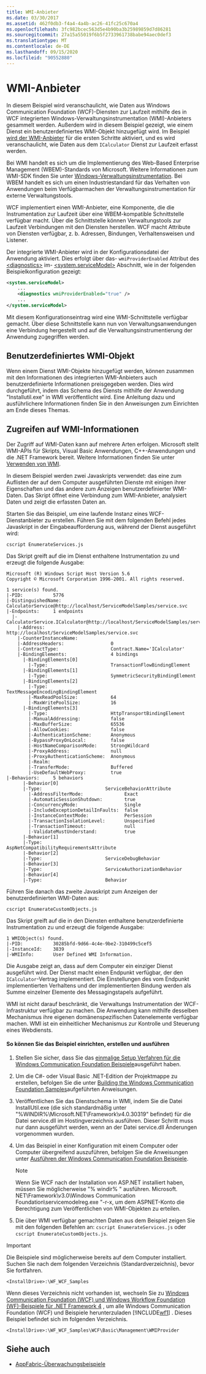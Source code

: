 ```yaml
---
title: WMI-Anbieter
ms.date: 03/30/2017
ms.assetid: 462f0db3-f4a4-4a4b-ac26-41fc25c670a4
ms.openlocfilehash: 3fc982bcec563d5e4b90ba3b25989859d7d86281
ms.sourcegitcommit: 27a15a55019f6b5f2733961738babe94aec0def3
ms.translationtype: MT
ms.contentlocale: de-DE
ms.lasthandoff: 09/15/2020
ms.locfileid: "90552880"
---
```

# <a name="wmi-provider"></a>WMI-Anbieter
In diesem Beispiel wird veranschaulicht, wie Daten aus Windows Communication Foundation (WCF)-Diensten zur Laufzeit mithilfe des in WCF integrierten Windows-Verwaltungsinstrumentation (WMI)-Anbieters gesammelt werden. Außerdem wird in diesem Beispiel gezeigt, wie einem Dienst ein benutzerdefiniertes WMI-Objekt hinzugefügt wird. Im Beispiel [wird der WMI-Anbieter](getting-started-sample.md) für die ersten Schritte aktiviert, und es wird veranschaulicht, wie Daten aus dem `ICalculator` Dienst zur Laufzeit erfasst werden.  
  
 Bei WMI handelt es sich um die Implementierung des Web-Based Enterprise Management (WBEM)-Standards von Microsoft. Weitere Informationen zum WMI-SDK finden Sie unter [Windows-Verwaltungsinstrumentation](/windows/desktop/WmiSdk/wmi-start-page). Bei WBEM handelt es sich um einen Industriestandard für das Verhalten von Anwendungen beim Verfügbarmachen der Verwaltungsinstrumentation für externe Verwaltungstools.  
  
 WCF implementiert einen WMI-Anbieter, eine Komponente, die die Instrumentation zur Laufzeit über eine WBEM-kompatible Schnittstelle verfügbar macht. Über die Schnittstelle können Verwaltungstools zur Laufzeit Verbindungen mit den Diensten herstellen. WCF macht Attribute von Diensten verfügbar, z. b. Adressen, Bindungen, Verhaltensweisen und Listener.  
  
 Der integrierte WMI-Anbieter wird in der Konfigurationsdatei der Anwendung aktiviert. Dies erfolgt über das- `wmiProviderEnabled` Attribut des [\<diagnostics>](../../configure-apps/file-schema/wcf/diagnostics.md) im- [\<system.serviceModel>](../../configure-apps/file-schema/wcf/system-servicemodel.md) Abschnitt, wie in der folgenden Beispielkonfiguration gezeigt:  
  
```xml  
<system.serviceModel>  
    ...  
    <diagnostics wmiProviderEnabled="true" />  
    ...  
</system.serviceModel>  
```  
  
 Mit diesem Konfigurationseintrag wird eine WMI-Schnittstelle verfügbar gemacht. Über diese Schnittstelle kann nun von Verwaltungsanwendungen eine Verbindung hergestellt und auf die Verwaltungsinstrumentierung der Anwendung zugegriffen werden.  
  
## <a name="custom-wmi-object"></a>Benutzerdefiniertes WMI-Objekt  
 Wenn einem Dienst WMI-Objekte hinzugefügt werden, können zusammen mit den Informationen des integrierten WMI-Anbieters auch benutzerdefinierte Informationen preisgegeben werden. Dies wird durchgeführt, indem das Schema des Diensts mithilfe der Anwendung "Installutil.exe" in WMI veröffentlicht wird. Eine Anleitung dazu und ausführlichere Informationen finden Sie in den Anweisungen zum Einrichten am Ende dieses Themas.  
  
## <a name="accessing-wmi-information"></a>Zugreifen auf WMI-Informationen  

Der Zugriff auf WMI-Daten kann auf mehrere Arten erfolgen. Microsoft stellt WMI-APIs für Skripts, Visual Basic Anwendungen, C++-Anwendungen und die .NET Framework bereit. Weitere Informationen finden Sie unter [Verwenden von WMI](/windows/desktop/wmisdk/using-wmi).
  
 In diesem Beispiel werden zwei Javaskripts verwendet: das eine zum Auflisten der auf dem Computer ausgeführten Dienste mit einigen ihrer Eigenschaften und das andere zum Anzeigen benutzerdefinierter WMI-Daten. Das Skript öffnet eine Verbindung zum WMI-Anbieter, analysiert Daten und zeigt die erfassten Daten an.  
  
 Starten Sie das Beispiel, um eine laufende Instanz eines WCF-Dienstanbieter zu erstellen. Führen Sie mit dem folgenden Befehl jedes Javaskript in der Eingabeaufforderung aus, während der Dienst ausgeführt wird:  
  
```console  
cscript EnumerateServices.js  
```  
  
 Das Skript greift auf die im Dienst enthaltene Instrumentation zu und erzeugt die folgende Ausgabe:  
  
```console  
Microsoft (R) Windows Script Host Version 5.6  
Copyright © Microsoft Corporation 1996-2001. All rights reserved.  
  
1 service(s) found.  
|-PID:           5776  
|-DistinguishedName:  CalculatorService@http://localhost/ServiceModelSamples/service.svc  
|-Endpoints:     1 endpoints  
  |-CalculatorService.ICalculator@http://localhost/ServiceModelSamples/service.svc  
    |-Address:                        http://localhost/ServiceModelSamples/service.svc  
    |-CounterInstanceName:  
    |-AddressHeaders:                 0  
    |-ContractType:                   Contract.Name='ICalculator'  
    |-BindingElements:                4 bindings  
      |-BindingElements[0]  
        |-Type:                       TransactionFlowBindingElement  
      |-BindingElements[1]  
        |-Type:                       SymmetricSecurityBindingElement  
      |-BindingElements[2]  
        |-Type:                       TextMessageEncodingBindingElement  
        |-MaxReadPoolSize:            64  
        |-MaxWritePoolSize:           16  
      |-BindingElements[3]  
        |-Type:                       HttpTransportBindingElement  
        |-ManualAddressing:           false  
        |-MaxBufferSize:              65536  
        |-AllowCookies:               false  
        |-AuthenticationScheme:       Anonymous  
        |-BypassProxyOnLocal:         false  
        |-HostNameComparisonMode:     StrongWildcard  
        |-ProxyAddress:               null  
        |-ProxyAuthenticationScheme:  Anonymous  
        |-Realm:  
        |-TransferMode:               Buffered  
        |-UseDefaultWebProxy:         true  
|-Behaviors:     5 behaviors  
      |-Behavior[0]  
      |-Type:                       ServiceBehaviorAttribute  
        |-AddressFilterMode:               Exact  
        |-AutomaticSessionShutdown:        true  
        |-ConcurrencyMode:                 Single  
        |-IncludeExceptionDetailInFaults:  false  
        |-InstanceContextMode:             PerSession  
        |-TransactionIsolationLevel:       Unspecified  
        |-TransactionTimeout:              null  
        |-ValidateMustUnderstand:          true  
      |-Behavior[1]  
      |-Type:                       AspNetCompatibilityRequirementsAttribute  
      |-Behavior[2]  
      |-Type:                       ServiceDebugBehavior  
      |-Behavior[3]  
      |-Type:                       ServiceAuthorizationBehavior  
      |-Behavior[4]  
      |-Type:                       Behavior  
```  
  
 Führen Sie danach das zweite Javaskript zum Anzeigen der benutzerdefinierten WMI-Daten aus:  
  
```console  
cscript EnumerateCustomObjects.js  
```  
  
 Das Skript greift auf die in den Diensten enthaltene benutzerdefinierte Instrumentation zu und erzeugt die folgende Ausgabe:  
  
```console
1 WMIObject(s) found.  
|-PID:           30285bfd-9d66-4c4e-9be2-310499c5cef5  
|-InstanceId:    3839  
|-WMIInfo:       User Defined WMI Information.  
```  
  
 Die Ausgabe zeigt an, dass auf dem Computer ein einziger Dienst ausgeführt wird. Der Dienst macht einen Endpunkt verfügbar, der den `ICalculator`-Vertrag implementiert. Die Einstellungen des vom Endpunkt implementierten Verhaltens und der implementierten Bindung werden als Summe einzelner Elemente des Messagingstapels aufgeführt.  
  
 WMI ist nicht darauf beschränkt, die Verwaltungs Instrumentation der WCF-Infrastruktur verfügbar zu machen. Die Anwendung kann mithilfe desselben Mechanismus ihre eigenen domänenspezifischen Datenelemente verfügbar machen. WMI ist ein einheitlicher Mechanismus zur Kontrolle und Steuerung eines Webdiensts.  
  
#### <a name="to-set-up-build-and-run-the-sample"></a>So können Sie das Beispiel einrichten, erstellen und ausführen  
  
1. Stellen Sie sicher, dass Sie das [einmalige Setup Verfahren für die Windows Communication Foundation Beispiele](one-time-setup-procedure-for-the-wcf-samples.md)ausgeführt haben.  
  
2. Um die C#- oder Visual Basic .NET-Edition der Projektmappe zu erstellen, befolgen Sie die unter [Building the Windows Communication Foundation Samples](building-the-samples.md)aufgeführten Anweisungen.  
  
3. Veröffentlichen Sie das Dienstschema in WMI, indem Sie die Datei InstallUtil.exe (die sich standardmäßig unter "%WINDIR%\Microsoft.NET\Framework\v4.0.30319" befindet) für die Datei service.dll im Hostingverzeichnis ausführen. Dieser Schritt muss nur dann ausgeführt werden, wenn an der Datei service.dll Änderungen vorgenommen wurden.
  
4. Um das Beispiel in einer Konfiguration mit einem Computer oder Computer übergreifend auszuführen, befolgen Sie die Anweisungen unter [Ausführen der Windows Communication Foundation Beispiele](running-the-samples.md).  
  
    > [!NOTE]
    > Wenn Sie WCF nach der Installation von ASP.NET installiert haben, müssen Sie möglicherweise "% windir% \" ausführen. Microsoft. NET\Framework\v3.0\Windows Communication Foundation\servicemodelreg.exe "-r-x, um dem ASPNET-Konto die Berechtigung zum Veröffentlichen von WMI-Objekten zu erteilen.  
  
5. Die über WMI verfügbar gemachten Daten aus dem Beispiel zeigen Sie mit den folgenden Befehlen an: `cscript EnumerateServices.js` oder `cscript EnumerateCustomObjects.js`.  
  
> [!IMPORTANT]
> Die Beispiele sind möglicherweise bereits auf dem Computer installiert. Suchen Sie nach dem folgenden Verzeichnis (Standardverzeichnis), bevor Sie fortfahren.  
>
> `<InstallDrive>:\WF_WCF_Samples`  
>
> Wenn dieses Verzeichnis nicht vorhanden ist, wechseln Sie zu [Windows Communication Foundation (WCF) und Windows Workflow Foundation (WF)-Beispiele für .NET Framework 4](https://www.microsoft.com/download/details.aspx?id=21459) , um alle Windows Communication Foundation (WCF) und Beispiele herunterzuladen [!INCLUDE[wf1](../../../../includes/wf1-md.md)] . Dieses Beispiel befindet sich im folgenden Verzeichnis.  
>
> `<InstallDrive>:\WF_WCF_Samples\WCF\Basic\Management\WMIProvider`  
  
## <a name="see-also"></a>Siehe auch

- [AppFabric-Überwachungsbeispiele](/previous-versions/appfabric/ff383407(v=azure.10))
